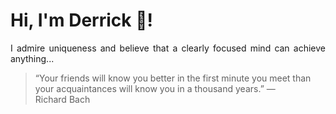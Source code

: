# Hi, I'm Derrick 👋!
<p align="justify">I admire uniqueness and believe that a clearly focused mind can achieve anything...</p> 
<!-- #quote-start -->
<blockquote>&ldquo;Your friends will know you better in the first minute you meet than your acquaintances will know you in a thousand years.&rdquo; &mdash; <footer>Richard Bach</footer></blockquote>
<!-- #quote-end -->
